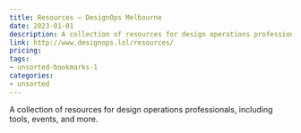 ```yaml
---
title: Resources – DesignOps Melbourne
date: 2023-01-01
description: A collection of resources for design operations professionals, including tools, events, and more.
link: http://www.designops.lol/resources/
pricing: 
tags: 
- unsorted-bookmarks-1 
categories: 
- unsorted 
---
```


A collection of resources for design operations professionals, including tools, events, and more.